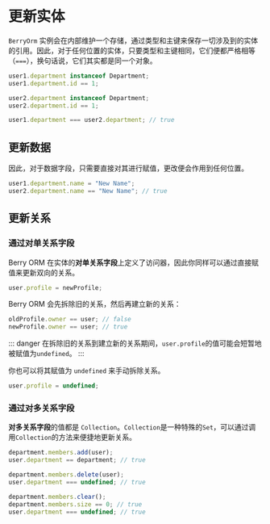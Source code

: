 # 更新实体

`BerryOrm` 实例会在内部维护一个存储，通过类型和主键来保存一切涉及到的实体的引用。因此，对于任何位置的实体，只要类型和主键相同，它们便都严格相等（`===`），换句话说，它们其实都是同一个对象。

```ts {7}
user1.department instanceof Department;
user1.department.id == 1;

user2.department instanceof Department;
user2.department.id == 1;

user1.department === user2.department; // true
```

## 更新数据

因此，对于数据字段，只需要直接对其进行赋值，更改便会作用到任何位置。

```ts
user1.department.name = "New Name";
user2.department.name == "New Name"; // true
```

## 更新关系

### 通过对单关系字段

Berry ORM 在实体的**对单关系字段**上定义了访问器，因此你同样可以通过直接赋值来更新双向的关系。

```ts
user.profile = newProfile;
```

Berry ORM 会先拆除旧的关系，然后再建立新的关系：

```ts
oldProfile.owner == user; // false
newProfile.owner == user; // true
```

::: danger
在拆除旧的关系到建立新的关系期间，`user.profile`的值可能会短暂地被赋值为`undefined`。
:::

你也可以将其赋值为 `undefined` 来手动拆除关系。

```ts
user.profile = undefined;
```

### 通过对多关系字段

**对多关系字段**的值都是 `Collection`。`Collection`是一种特殊的`Set`，可以通过调用`Collection`的方法来便捷地更新关系。

```ts {1}
department.members.add(user);
user.department == department; // true
```

```ts {1}
department.members.delete(user);
user.department === undefined; // true
```

```ts {1}
department.members.clear();
department.members.size == 0; // true
user.department === undefined; // true
```
